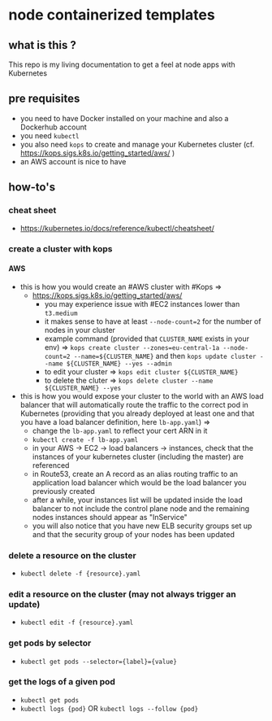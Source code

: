 # node containerized templates

## what is this ?

This repo is my living documentation to get a feel at node apps with Kubernetes

## pre requisites

- you need to have Docker installed on your machine and also a Dockerhub account
- you need `kubectl`
- you also need `kops` to create and manage your Kubernetes cluster (cf. <https://kops.sigs.k8s.io/getting_started/aws/> )
- an AWS account is nice to have

## how-to's

### cheat sheet

- <https://kubernetes.io/docs/reference/kubectl/cheatsheet/>

### create a cluster with kops

#### AWS

- this is how you would create an #AWS cluster with #Kops =>
  - <https://kops.sigs.k8s.io/getting_started/aws/>
    - you may experience issue with #EC2 instances lower than `t3.medium`
    - it makes sense to have at least `--node-count=2` for the number of nodes in your cluster
    - example command (provided that `CLUSTER_NAME` exists in your env) => `kops create cluster --zones=eu-central-1a --node-count=2 --name=${CLUSTER_NAME}` and then `kops update cluster --name ${CLUSTER_NAME} --yes --admin`
    - to edit your cluster => `kops edit cluster ${CLUSTER_NAME}`
    - to delete the cluter => `kops delete cluster --name ${CLUSTER_NAME} --yes`
- this is how you would expose your cluster to the world with an AWS load balancer that will automatically route the traffic to the correct pod in Kubernetes (providing that you already deployed at least one and that you have a load balancer definition, here `lb-app.yaml`) =>
  - change the `lb-app.yaml` to reflect your cert ARN in it
  - `kubectl create -f lb-app.yaml`
  - in your AWS -> EC2 -> load balancers -> instances, check that the instances of your kubernetes cluster (including the master) are referenced
  - in Route53, create an A record as an alias routing traffic to an application load balancer which would be the load balancer you previously created
  - after a while, your instances list will be updated inside the load balancer to not include the control plane node and the remaining nodes instances should appear as "InService"
  - you will also notice that you have new ELB security groups set up and that the security group of your nodes has been updated

### delete a resource on the cluster

- `kubectl delete -f {resource}.yaml`

### edit a resource on the cluster (may not always trigger an update)

- `kubectl edit -f {resource}.yaml`

### get pods by selector

- `kubectl get pods --selector={label}={value}`

### get the logs of a given pod

- `kubectl get pods`
- `kubectl logs {pod}` OR `kubectl logs --follow {pod}`
